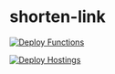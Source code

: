 # shorten-link

[![Deploy Functions](https://github.com/tqbdev/shorten-link/actions/workflows/deploy_functions.yml/badge.svg?branch=main)](https://github.com/tqbdev/shorten-link/actions/workflows/deploy_functions.yml)

[![Deploy Hostings](https://github.com/tqbdev/shorten-link/actions/workflows/deploy_hosting.yml/badge.svg?branch=main)](https://github.com/tqbdev/shorten-link/actions/workflows/deploy_hosting.yml)
